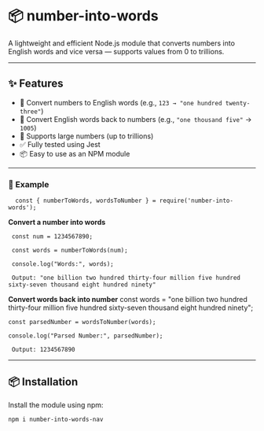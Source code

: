 # 📦 number-into-words

A lightweight and efficient Node.js module that converts numbers into English words and vice versa — supports values from 0 to trillions.

---

## ✨ Features

- 🔁 Convert numbers to English words (e.g., `123 → "one hundred twenty-three"`)
- 🔢 Convert English words back to numbers (e.g., `"one thousand five"` → `1005`)
- 🚀 Supports large numbers (up to trillions)
- ✅ Fully tested using Jest
- 📦 Easy to use as an NPM module

---




### 🧾 Example


      const { numberToWords, wordsToNumber } = require('number-into-words');

**Convert a number into words**

     const num = 1234567890;

     const words = numberToWords(num);

     console.log("Words:", words);

     Output: "one billion two hundred thirty-four million five hundred sixty-seven thousand eight hundred ninety"

 **Convert words back into number**
    const words = "one billion two hundred thirty-four million five hundred sixty-seven thousand eight hundred ninety";
 
    const parsedNumber = wordsToNumber(words);

    console.log("Parsed Number:", parsedNumber);

     Output: 1234567890 





---

## 📦 Installation

Install the module using npm:

```bash
npm i number-into-words-nav



